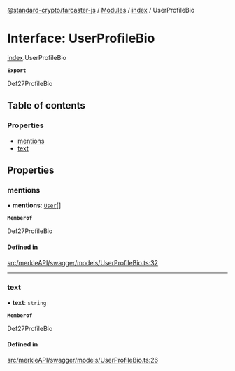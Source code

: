 [@standard-crypto/farcaster-js](../README.md) / [Modules](../modules.md) / [index](../modules/index.md) / UserProfileBio

# Interface: UserProfileBio

[index](../modules/index.md).UserProfileBio

**`Export`**

Def27ProfileBio

## Table of contents

### Properties

- [mentions](index.UserProfileBio.md#mentions)
- [text](index.UserProfileBio.md#text)

## Properties

### mentions

• **mentions**: [`User`](index.User.md)[]

**`Memberof`**

Def27ProfileBio

#### Defined in

[src/merkleAPI/swagger/models/UserProfileBio.ts:32](https://github.com/standard-crypto/farcaster-js/blob/main/src/merkleAPI/swagger/models/UserProfileBio.ts#L32)

___

### text

• **text**: `string`

**`Memberof`**

Def27ProfileBio

#### Defined in

[src/merkleAPI/swagger/models/UserProfileBio.ts:26](https://github.com/standard-crypto/farcaster-js/blob/main/src/merkleAPI/swagger/models/UserProfileBio.ts#L26)
